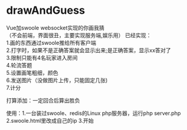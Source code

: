 # drawAndGuess
Vue加swoole websocket实现的你画我猜  
（不会前端，界面很丑，主要实现服务端,娱乐用）
已经实现：  
1.画的东西通过swoole推给所有客户端  
2.打字时，如果不是正确答案就会显示出来;是正确答案，显示xx答对了  
3.限制只能有4名玩家进入房间  
4.轮流答题   
5.设置画笔粗细，颜色  
6.发送图片（没做图片上传，只能固定几张)  
7.计分  

打算添加：一定回合后算出胜负  

使用：1.一台装过swoole、redis的Linux php服务器，运行php server.php  
2.swoole.html里改成自己的ip
3.开始
